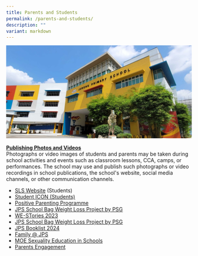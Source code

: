```yaml
---
title: Parents and Students
permalink: /parents-and-students/
description: ""
variant: markdown
---
```

![](/images/JPS_School_Front_Banner.jpg)

 <u><b>Publishing Photos and Videos</b></u>
 <br>Photographs or video images of students and parents may be taken during	school activities and events such as classroom lessons, CCA, camps,	or performances. The  school may use and publish such photographs or video recordings in school publications, the school's website, social media channels, or other communication channels.<br>
*   [SLS Website](https://vle.learning.moe.edu.sg/login) (Students)
*    <a target="”_blank”" href="https://workspace.google.com/dashboard">Student ICON (Students)</a>
*   <a target="”_blank”" href="/files/Family%20Matters%20At%20JPS/JPS_Triple_P_Seminars_2024.pdf">Positive Parenting Programme</a>
*   [JPS School Bag Weight Loss Project by PSG](/files/School%20Bag%20Weight%20Loss%20Project%20PG.pdf)
* [WE-STories 2023](/others/westories/)
* [JPS School Bag Weight Loss Project by PSG](/files/School%20Bag%20Weight%20Loss%20Project.pdf)
*   [JPS Booklist 2024](/forms/jps-booklist-2024/)
*   [Family @ JPS](/partners/Family-Matters-at-JPS/)
*  [MOE Sexuality Education in Schools](/cce/programmes/moe-sexuality-education-in-schools/)
*   [Parents Engagement](/parents-engagement/)